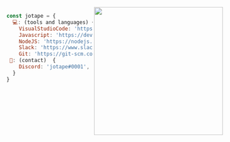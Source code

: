
<img align="right" width="300" src="https://i2.wp.com/allhtaccess.info/wp-content/uploads/2018/03/programming.gif?fit=1281%2C716&ssl=1" />

```javascript
const jotape = {
  💻: (tools and languages) {
    VisualStudioCode: 'https://code.visualstudio.com/',
    Javascript: 'https://developer.mozilla.org/en-US/docs/Web/JavaScript',
    NodeJS: 'https://nodejs.org',
    Slack: 'https://www.slack.com',
    Git: 'https://git-scm.com/'
 📧: (contact)  {
    Discord: 'jotape#0001',
  }
}
```

